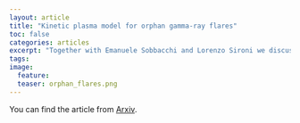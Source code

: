 ```yaml
---
layout: article
title: "Kinetic plasma model for orphan gamma-ray flares"
toc: false
categories: articles
excerpt: "Together with Emanuele Sobbacchi and Lorenzo Sironi we discuss a new astrophysical model for orphan gamma-ray flares based on reconnection-mediated turbulence"
tags: 
image:
  feature: 
  teaser: orphan_flares.png
---
```



You can find the article from [Arxiv](https://arxiv.org/abs/2102.11770).


